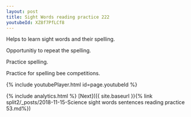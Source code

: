 ```yaml
---
layout: post
title: Sight Words reading practice 222
youtubeId: XZ8f7PfLCf8
---
```

 
 
Helps to learn sight words and their spelling.

Opportunitiy to repeat the spelling. 

Practice spelling. 
 
Practice for spelling bee competitions. 
 
{% include youtubePlayer.html id=page.youtubeId %}
 
 
{% include analytics.html %} 
[Next]({{ site.baseurl }}{% link  split2/_posts/2018-11-15-Science sight words sentences reading practice 53.md%})
 
